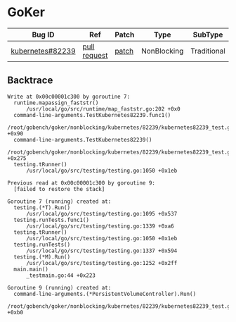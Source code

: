 
# GoKer

| Bug ID|  Ref | Patch | Type | SubType | SubsubType |
| ----  | ---- | ----  | ---- | ---- | ---- |
|[kubernetes#82239]|[pull request]|[patch]| NonBlocking | Traditional | Data race |

[kubernetes#82239]:(kubernetes82239_test.go)
[patch]:https://github.com/kubernetes/kubernetes/pull/82239/files
[pull request]:https://github.com/kubernetes/kubernetes/pull/82239
 

## Backtrace

```
Write at 0x00c00001c300 by goroutine 7:
  runtime.mapassign_faststr()
      /usr/local/go/src/runtime/map_faststr.go:202 +0x0
  command-line-arguments.TestKubernetes82239.func1()
      /root/gobench/goker/nonblocking/kubernetes/82239/kubernetes82239_test.go:132 +0x90
  command-line-arguments.TestKubernetes82239()
      /root/gobench/goker/nonblocking/kubernetes/82239/kubernetes82239_test.go:148 +0x275
  testing.tRunner()
      /usr/local/go/src/testing/testing.go:1050 +0x1eb

Previous read at 0x00c00001c300 by goroutine 9:
  [failed to restore the stack]

Goroutine 7 (running) created at:
  testing.(*T).Run()
      /usr/local/go/src/testing/testing.go:1095 +0x537
  testing.runTests.func1()
      /usr/local/go/src/testing/testing.go:1339 +0xa6
  testing.tRunner()
      /usr/local/go/src/testing/testing.go:1050 +0x1eb
  testing.runTests()
      /usr/local/go/src/testing/testing.go:1337 +0x594
  testing.(*M).Run()
      /usr/local/go/src/testing/testing.go:1252 +0x2ff
  main.main()
      _testmain.go:44 +0x223

Goroutine 9 (running) created at:
  command-line-arguments.(*PersistentVolumeController).Run()
      /root/gobench/goker/nonblocking/kubernetes/82239/kubernetes82239_test.go:100 +0xb0
```

